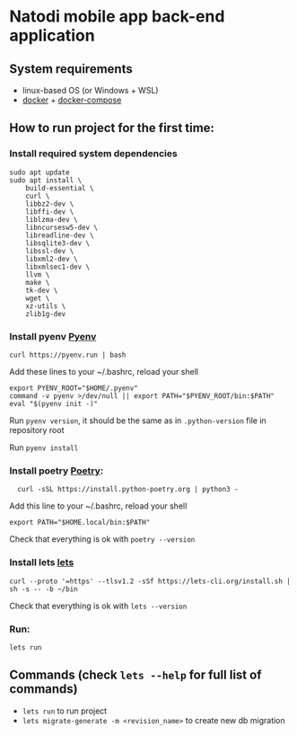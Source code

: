 # Natodi mobile app back-end application

## System requirements
- linux-based OS (or Windows + WSL)
- [docker](https://docs.docker.com/engine/install/) + [docker-compose](https://docs.docker.com/compose/install/)

## How to run project for the first time:

### Install required system dependencies
```shell
sudo apt update
sudo apt install \
    build-essential \
    curl \
    libbz2-dev \
    libffi-dev \
    liblzma-dev \
    libncursesw5-dev \
    libreadline-dev \
    libsqlite3-dev \
    libssl-dev \
    libxml2-dev \
    libxmlsec1-dev \
    llvm \
    make \
    tk-dev \
    wget \
    xz-utils \
    zlib1g-dev
```

### Install pyenv [Pyenv](https://github.com/pyenv/pyenv#getting-pyenv)
```shell
curl https://pyenv.run | bash
```

Add these lines to your ~/.bashrc, reload your shell
```shell
export PYENV_ROOT="$HOME/.pyenv"
command -v pyenv >/dev/null || export PATH="$PYENV_ROOT/bin:$PATH"
eval "$(pyenv init -)"
```

Run `pyenv version`, it should be the same as in `.python-version` file in repository root

Run `pyenv install`

### Install poetry [Poetry](https://python-poetry.org/docs/#installation):
```shell
  curl -sSL https://install.python-poetry.org | python3 -
```

Add this line to your ~/.bashrc, reload your shell
```shell
export PATH="$HOME.local/bin:$PATH"
```

Check that everything is ok with `poetry --version`

### Install lets [lets](https://lets-cli.org/docs/installation)
```shell
curl --proto '=https' --tlsv1.2 -sSf https://lets-cli.org/install.sh | sh -s -- -b ~/bin
```

Check that everything is ok with `lets --version`

### Run:
```shell
lets run
```

## Commands (check `lets --help` for full list of commands)

- `lets run` to run project
- `lets migrate-generate -m <revision_name>` to create new db migration